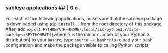 ### sableye applications ##  ) 0 o .
For each of the following applications, make sure that the sableye package is downloaded using `pip install .` from the root directory of this package. After, add `export PYTHONPATH=$HOME/.local/lib/python3.Y/site-packages:$PYTHONPATH` [where `Y` is the minor number of your Python 3 distribution] to your `bashrc`, type `source ~/.bashrc` to reload your bash configuration and make the package visible to calling Python scripts.
